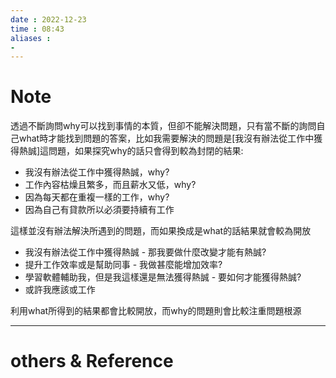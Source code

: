 ```yaml
---
date : 2022-12-23
time : 08:43
aliases :
- 
---
```

# Note
透過不斷詢問why可以找到事情的本質，但卻不能解決問題，只有當不斷的詢問自己what時才能找到問題的答案，比如我需要解決的問題是[我沒有辦法從工作中獲得熱誠]這問題，如果探究why的話只會得到較為封閉的結果:
- 我沒有辦法從工作中獲得熱誠，why?
- 工作內容枯燥且繁多，而且薪水又低，why?
- 因為每天都在重複一樣的工作，why?
- 因為自己有貸款所以必須要持續有工作

這樣並沒有辦法解決所遇到的問題，而如果換成是what的話結果就會較為開放
- 我沒有辦法從工作中獲得熱誠 - 那我要做什麼改變才能有熱誠?
- 提升工作效率或是幫助同事 - 我做甚麼能增加效率?
- 學習軟體輔助我，但是我這樣還是無法獲得熱誠 - 要如何才能獲得熱誠?
- 或許我應該或工作

利用what所得到的結果都會比較開放，而why的問題則會比較注重問題根源

---
# others &  Reference

